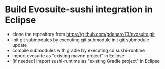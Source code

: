 
# Build Evosuite-sushi integration in Eclipse

- clone the repository from https://github.com/gdenaro73/evosuite.git
- init git submodules by executing
	git submodule init
	git submodule update
- compile submodules with gradle by executing
	cd sushi-runtime
- import evosuite as "existing maven project" in Eclipse	
- [if needed] import sushi-runtime as "existing Gradle project" in Eclipse
	

